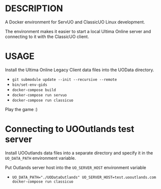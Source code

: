 # DESCRIPTION

A Docker environment for ServUO and ClassicUO Linux development.

The environment makes it easier to start a local Ultima Online server and connecting to it with the ClassicUO client.

# USAGE

Install the Ultima Online Legacy Client data files into the UOData directory.

* `git submodule update --init --recursive --remote`
* `bin/set-env-gids`
* `docker-compose build`
* `docker-compose run servuo`
* `docker-compose run classicuo`

Play the game :)

# Connecting to UOOutlands test server

Install UOOutlands data files into a separate directory and specify it in the `UO_DATA_PATH` environment variable.

Put Outlands server host into the `UO_SERVER_HOST` environment variable

* `UO_DATA_PATH="./UODataOutlands" UO_SERVER_HOST=test.uooutlands.com docker-compose run classicuo`